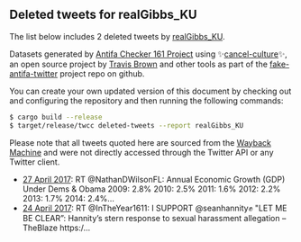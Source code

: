 ## Deleted tweets for realGibbs_KU

The list below includes 2 deleted tweets by
[realGibbs_KU](https://twitter.com/realGibbs_KU).



Datasets generated by [Antifa Checker 161 Project](https://twitter.com/antifacheck161) using ✨[cancel-culture](https://github.com/travisbrown/cancel-culture)✨, an open source project by 
[Travis Brown](https://twitter.com/travisbrown) and other tools as part of the 
[fake-antifa-twitter](https://github.com/antifacheck161/fake-antifa-twitter) project repo on github.

You can create your own updated version of this document by checking out and configuring the
repository and then running the following commands:

```bash
$ cargo build --release
$ target/release/twcc deleted-tweets --report realGibbs_KU
```

Please note that all tweets quoted here are sourced from the
[Wayback Machine](https://web.archive.org) and were not directly accessed through the Twitter API or
any Twitter client.

* [27 April 2017](https://web.archive.org/web/20170427150851/https://twitter.com/realGibbs_KU/status/857612513978060800): RT @NathanDWilsonFL: Annual Economic Growth (GDP) Under Dems &amp; Obama  2009: 2.8% 2010: 2.5% 2011: 1.6% 2012: 2.2% 2013: 1.7% 2014: 2.4%…  <!--857612513978060800-->
* [24 April 2017](https://web.archive.org/web/20170424051245/https://twitter.com/realGibbs_KU/status/856375336895950848): RT @InTheYear1611: I SUPPORT @seanhannity✊️  "LET ME BE CLEAR”: Hannity’s stern response to sexual harassment allegation – TheBlaze https:/… <!--856375336895950848-->
